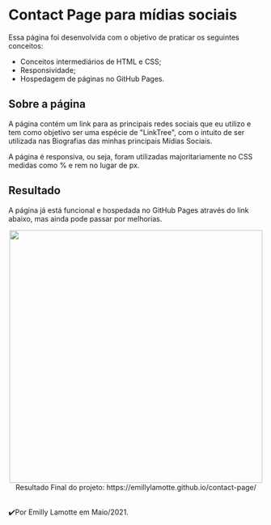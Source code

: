 # Contact Page para mídias sociais

Essa página foi desenvolvida com o objetivo de praticar os seguintes conceitos:

- Conceitos intermediários de HTML e CSS;
- Responsividade;
- Hospedagem de páginas no GitHub Pages.

## Sobre a página

A página contém um link para as principais redes sociais que eu utilizo e tem como objetivo ser uma espécie de "LinkTree", com o intuito de ser utilizada nas Biografias das minhas principais Mídias Sociais. 

A página é responsiva, ou seja, foram utilizadas majoritariamente no CSS medidas como % e rem no lugar de px. 

## Resultado

A página já está funcional e hospedada no GitHub Pages através do link abaixo, mas ainda pode passar por melhorias.

<p align="center"> 
  <img src="https://user-images.githubusercontent.com/79487290/120003072-c6c45300-bfab-11eb-892e-d0056209fd0d.png" width="500"/>
 <br>
Resultado Final do projeto:  https://emillylamotte.github.io/contact-page/
</p>
<br>
✔️Por Emilly Lamotte em Maio/2021.
